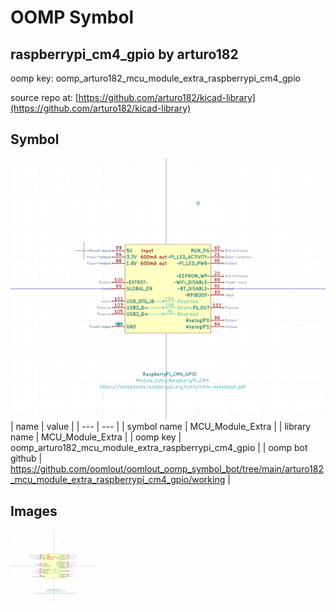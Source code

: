 # OOMP Symbol  
## raspberrypi_cm4_gpio  by arturo182  
  
oomp key: oomp_arturo182_mcu_module_extra_raspberrypi_cm4_gpio  
  
source repo at: [https://github.com/arturo182/kicad-library](https://github.com/arturo182/kicad-library)  
## Symbol  
  
[![working.png](working_600.png)](working.png)  
| name | value | 
| --- | --- | 
| symbol name | MCU_Module_Extra | 
| library name | MCU_Module_Extra | 
| oomp key | oomp_arturo182_mcu_module_extra_raspberrypi_cm4_gpio | 
| oomp bot github | https://github.com/oomlout/oomlout_oomp_symbol_bot/tree/main/arturo182_mcu_module_extra_raspberrypi_cm4_gpio/working | 
## Images  
  
[![working.png](working_140.png)](working.png)  
